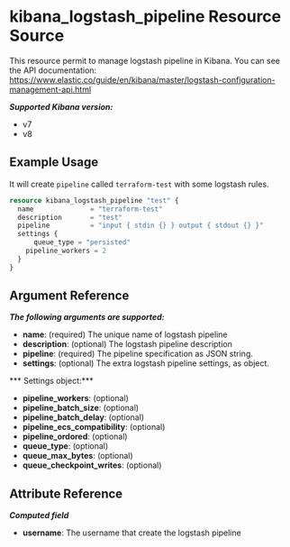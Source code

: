 # kibana_logstash_pipeline Resource Source

This resource permit to manage logstash pipeline in Kibana.
You can see the API documentation: https://www.elastic.co/guide/en/kibana/master/logstash-configuration-management-api.html

***Supported Kibana version:***
  - v7
  - v8

## Example Usage

It will create `pipeline` called `terraform-test` with some logstash rules.

```tf
resource kibana_logstash_pipeline "test" {
  name 				= "terraform-test"
  description 		= "test"
  pipeline			= "input { stdin {} } output { stdout {} }"
  settings {
	  queue_type = "persisted"
    pipeline_workers = 2
  }
}
```

## Argument Reference

***The following arguments are supported:***
  - **name**: (required) The unique name of logstash pipeline
  - **description**: (optional) The logstash pipeline description
  - **pipeline**: (required) The pipeline specification as JSON string.
  - **settings**: (optional) The extra logstash pipeline settings, as object.

*** Settings object:***
  - **pipeline_workers**: (optional)
  - **pipeline_batch_size**: (optional)
  - **pipeline_batch_delay**: (optional)
  - **pipeline_ecs_compatibility**: (optional)
  - **pipeline_ordored**: (optional)
  - **queue_type**: (optional)
  - **queue_max_bytes**: (optional)
  - **queue_checkpoint_writes**: (optional)


## Attribute Reference

***Computed field***
  - **username**: The username that create the logstash pipeline